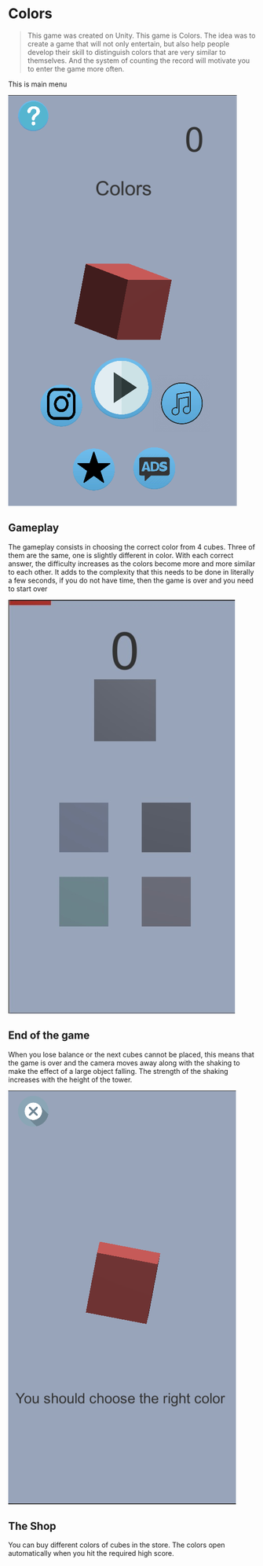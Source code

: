 # Colors
> This game was created on Unity. This game is Colors. The idea was to create a game that will not only entertain, but also help people develop their skill to distinguish colors that are very similar to themselves. And the system of counting the record will motivate you to enter the game more often.

This is main menu

![alt text](screenshots/game1.png)

## Gameplay


The gameplay consists in choosing the correct color from 4 cubes. Three of them are the same, one is slightly different in color. With each correct answer, the difficulty increases as the colors become more and more similar to each other. It adds to the complexity that this needs to be done in literally a few seconds, if you do not have time, then the game is over and you need to start over

![](screenshots/game2.jpeg)

## End of the game

When you lose balance or the next cubes cannot be placed, this means that the game is over and the camera moves away along with the shaking to make the effect of a large object falling. The strength of the shaking increases with the height of the tower.

![](screenshots/game3.png)

## The Shop
You can buy different colors of cubes in the store. The colors open automatically when you hit the required high score.

